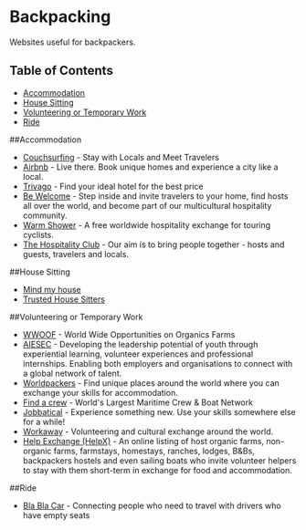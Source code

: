 # Backpacking
Websites useful for backpackers.

Table of Contents
-----------------

* [Accommodation](#accommodation)
* [House Sitting](#house-sitting)
* [Volunteering or Temporary Work](#volunteering-or-temporary-work)
* [Ride](#ride)


##Accommodation
* [Couchsurfing](https://www.couchsurfing.com/) - Stay with Locals and Meet Travelers
* [Airbnb](https://www.airbnb.com) - Live there. Book unique homes and experience a city like a local.
* [Trivago](http://www.trivago.com/) - Find your ideal hotel for the best price
* [Be Welcome](https://www.bewelcome.org/) - Step inside and invite travelers to your home, find hosts all over the world, and become part of our multicultural hospitality community.
* [Warm Shower](https://www.warmshowers.org/) - A free worldwide hospitality exchange for touring cyclists.
* [The Hospitality Club](http://www.hospitalityclub.org/) - Our aim is to bring people together - hosts and guests, travelers and locals.

##House Sitting
* [Mind my house](http://www.mindmyhouse.com/)
* [Trusted House Sitters](https://www.trustedhousesitters.com)

##Volunteering or Temporary Work
* [WWOOF](http://wwoof.net/) - World Wide Opportunities on Organics Farms
* [AIESEC](http://aiesec.org/) - Developing the leadership potential of youth through experiential learning, volunteer experiences and professional internships. Enabling both employers and organisations
to connect with a global network of talent.
* [Worldpackers](https://www.worldpackers.com/) - Find unique places around the world where you can exchange your skills for accommodation.
* [Find a crew](https://www.findacrew.net/) -  World's Largest Maritime Crew & Boat Network
* [Jobbatical](https://jobbatical.com/) - Experience something new. Use your skills somewhere else for a while!
* [Workaway](https://www.workaway.info/) - Volunteering and cultural exchange around the world.
* [Help Exchange (HelpX)](http://www.helpx.net/) - An online listing of host organic farms, non-organic farms, farmstays, homestays, ranches, lodges, B&Bs, backpackers hostels and even sailing boats who invite volunteer helpers to stay with them short-term in exchange for food and accommodation.

##Ride
* [Bla Bla Car](https://www.blablacar.com) - Connecting people who need to travel with drivers who have empty seats
